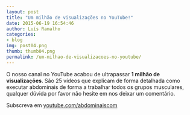 ```yaml
---
layout: post
title: "Um milhão de visualizações no YouTube!"
date: 2015-06-19 16:54:46
author: Luís Ramalho
categories: 
- blog
img: post04.png
thumb: thumb04.png
permalink: /um-milhao-de-visualizacoes-no-youtube/
---
```


O nosso canal no YouTube acabou de ultrapassar __1 milhão de visualizações__. São 25 vídeos que explicam de forma detalhada como executar abdominais de forma a trabalhar todos os grupos musculares, qualquer dúvida por favor não hesite em nos deixar um comentário.

Subscreva em [youtube.com/abdominaiscom](http://www.youtube.com/abdominaiscom)
